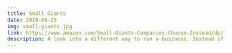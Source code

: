 ```yaml
---
title: Small Giants
date: 2019-06-25
img: small-giants.jpg
link: https://www.amazon.com/Small-Giants-Companies-Choose-Instead/dp/1591840937/
description: A look into a different way to run a business. Instead of focusin on profits and pleasing shareholders, focus on a great work environment and serving customers.
---
```

